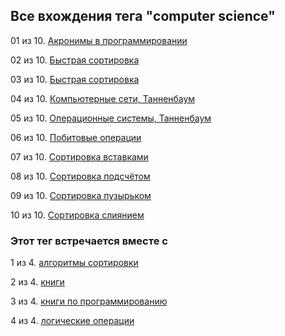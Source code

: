 ## Все вхождения тега "computer science"


01 из 10. [Акронимы в программировании](./2020-12-17_acronims_in_programming.md)

02 из 10. [Быстрая сортировка](./2021-04-18_computer_science_merge_sort.md)

03 из 10. [Быстрая сортировка](./2021-04-18_computer_science_quick_sort.md)

04 из 10. [Компьютерные сети, Танненбаум](./2021-05-02_computernie_seti_tannenbaum.md)

05 из 10. [Операционные системы, Танненбаум](./2021-05-02_operacionnie_systemy_tannenbaum.md)

06 из 10. [Побитовые операции](./2021-01-09_computer_science_bitwise.md)

07 из 10. [Сортировка вставками](./2020-12-20_computer_science_insertion_sort.md)

08 из 10. [Сортировка подсчётом](./2020-12-20_computer_science_counting_sort.md)

09 из 10. [Сортировка пузырьком](./2020-12-20_computer_science_bubble_sort.md)

10 из 10. [Сортировка слиянием](./2020-12-20_computer_science_selection_sort.md)



### Этот тег встречается вместе с


1 из 4. [алгоритмы сортировки](./meta_algoritmy_sortirovki.md)

2 из 4. [книги](./meta_knigi.md)

3 из 4. [книги по программированию](./meta_knigi_po_programmirovaniy.md)

4 из 4. [логические операции](./meta_logicheskie_operatsii.md)

